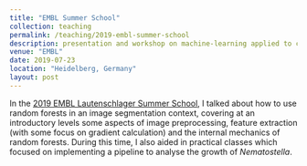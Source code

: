 ```yaml
---
title: "EMBL Summer School"
collection: teaching
permalink: /teaching/2019-embl-summer-school
description: presentation and workshop on machine-learning applied to computer vision to young students
venue: "EMBL"
date: 2019-07-23
location: "Heidelberg, Germany"
layout: post
---
```


In the [2019 EMBL Lautenschlager Summer School](https://www.embl.de/training/undergraduates/summer_school/index.html), I talked about how to use random forests in an image segmentation context, covering at an introductory levels some aspects of image preprocessing, feature extraction (with some focus on gradient calculation) and the internal mechanics of random forests. During this time, I also aided in practical classes which focused on implementing a pipeline to analyse the growth of *Nematostella*.

